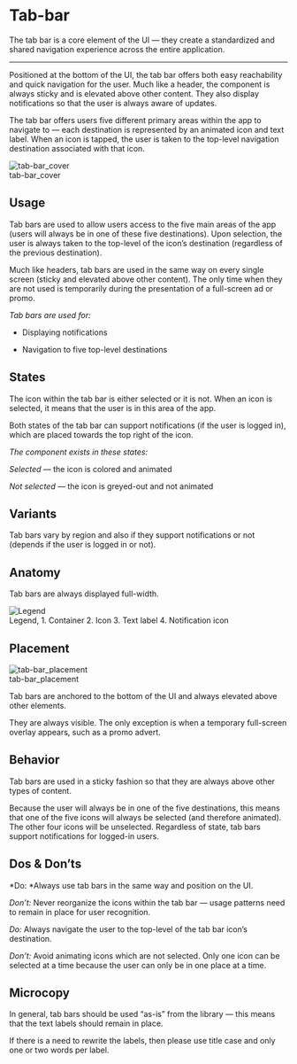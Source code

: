 
# Tab-bar

The tab bar is a core element of the UI — they create a standardized and shared navigation experience across the entire application.

---

Positioned at the bottom of the UI, the tab bar offers both easy reachability and quick navigation for the user. Much like a header, the component is always sticky and is elevated above other content. They also display notifications so that the user is always aware of updates.

The tab bar offers users five different primary areas within the app to navigate to — each destination is represented by an animated icon and text label. When an icon is tapped, the user is taken to the top-level navigation destination associated with that icon.

  
![tab-bar_cover](https://studio-assets.supernova.io/design-systems/27883/615a10a8-08a5-4619-a340-b8b5eb5dc756.png)  
tab-bar_cover  


## Usage

Tab bars are used to allow users access to the five main areas of the app (users will always be in one of these five destinations). Upon selection, the user is always taken to the top-level of the icon’s destination (regardless of the previous destination).

Much like headers, tab bars are used in the same way on every single screen (sticky and elevated above other content). The only time when they are not used is temporarily during the presentation of a full-screen ad or promo.

*Tab bars are used for:*

- Displaying notifications

- Navigation to five top-level destinations

## States

The icon within the tab bar is either selected or it is not. When an icon is selected, it means that the user is in this area of the app.

Both states of the tab bar can support notifications (if the user is logged in), which are placed towards the top right of the icon.

*The component exists in these states:*

*Selected —* the icon is colored and animated

*Not selected —* the icon is greyed-out and not animated

## Variants

Tab bars vary by region and also if they support notifications or not (depends if the user is logged in or not).

## Anatomy

Tab bars are always displayed full-width.

  
![Legend](https://studio-assets.supernova.io/design-systems/27883/38f93391-25d6-496c-82ba-c2d521d4f50a.png)  
Legend, 1. Container
2. Icon
3. Text label
4. Notification icon  
  


## Placement

  
![tab-bar_placement](https://studio-assets.supernova.io/design-systems/27883/1872eee8-c5db-4203-996d-2fc3fcf1494e.png)  
tab-bar_placement  


Tab bars are anchored to the bottom of the UI and always elevated above other elements.

They are always visible. The only exception is when a temporary full-screen overlay appears, such as a promo advert.

## Behavior

Tab bars are used in a sticky fashion so that they are always above other types of content.

Because the user will always be in one of the five destinations, this means that one of the five icons will always be selected (and therefore animated). The other four icons will be unselected. Regardless of state, tab bars support notifications for logged-in users.

## Dos & Don’ts

*Do: *Always use tab bars in the same way and position on the UI.

*Don’t:* Never reorganize the icons within the tab bar — usage patterns need to remain in place for user recognition.

*Do:* Always navigate the user to the top-level of the tab bar icon’s destination.

*Don’t:* Avoid animating icons which are not selected. Only one icon can be selected at a time because the user can only be in one place at a time.

## Microcopy

In general, tab bars should be used “as-is” from the library — this means that the text labels should remain in place.

If there is a need to rewrite the labels, then please use title case and only one or two words per label.